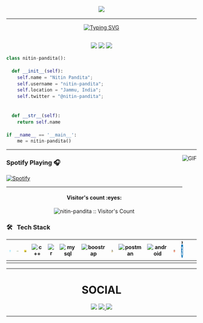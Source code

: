 <p align="center">
  <img src="https://github.com/thompsonemerson/thompsonemerson/raw/master/cover-thompson.png" height="200"/>
</p>
<hr>
<div align="center">
<a href="https://git.io/typing-svg"><img src="https://readme-typing-svg.herokuapp.com?font=green&size=30&pause=1000&color=24D10F&align&center=true&vCenter=true&width=435&lines=Hi%2C+My+Self+Nitin;Computer+Science+Student;Frontend+Developer;Open+Source+Enthusiast+;Problem+Solver" alt="Typing SVG" /></a>
</div>
<br>

<p>
<div align="center">
  <img src="https://img.shields.io/badge/-HTML-c58545?style=for-the-badge&logo=html5&logoColor=c58545&labelColor=282828">
  <img src="https://img.shields.io/badge/-CSS-d1a01f?style=for-the-badge&logo=css3&logoColor=d1a01f&labelColor=282828">
  <img src="https://img.shields.io/badge/-Python-98b982?style=for-the-badge&logo=python&logoColor=98b982&labelColor=282828">
</div>
</p>

```python
class nitin-pandita():
    
  def __init__(self):
    self.name = "Nitin Pandita";
    self.username = "nitin-pandita";
    self.location = "Jammu, India";
    self.twitter = "@nitin-pandita";
 
  
  def __str__(self):
    return self.name

if __name__ == '__main__':
    me = nitin-pandita()
```
<!-- ----------------------------------------profile -->

---

<img align="right" alt="GIF" height="170px" src="https://media.giphy.com/media/J5B1Y8QZnzXXbLQIBu/giphy.gif" />

### Spotify Playing 🎧
[![Spotify](https://spotify-github-profile.vercel.app/api/view?uid=9v2a7zu8xpna0uoe64zw9hv08&cover_image=true&theme=novatorem&bar_color_cover=false&bar_color=53b14f)](https://github.com/kittinan/spotify-github-profile)

---
<!-- <div align="center">
[![spotify-github-profile](https://spotify-github-profile.vercel.app/api/view?uid=9v2a7zu8xpna0uoe64zw9hv08&cover_image=true&theme=default)](https://github.com/kittinan/spotify-github-profile)
</div> -->


  <h4 align="center">Visitor's count :eyes:</h4>
  <p align="center"><img src="https://profile-counter.glitch.me/{nitin-pandita}/count.svg" alt="nitin-pandita :: Visitor's Count" /></p>


### 🛠 &nbsp; Tech Stack

|<img src="https://raw.githubusercontent.com/devicons/devicon/master/icons/react/react-original-wordmark.svg" width=40> | <img src="https://raw.githubusercontent.com/devicons/devicon/master/icons/nodejs/nodejs-original-wordmark.svg" width="40"> | <img src="https://raw.githubusercontent.com/devicons/devicon/master/icons/javascript/javascript-original.svg" width="40"> |  <img src="https://raw.githubusercontent.com/coderjojo/coderjojo/master/img/cpp.png" alt="c++" width="40"> | <img src="https://www.vectorlogo.zone/logos/r-project/r-project-icon.svg" alt="r" width="40"> | <img src="https://www.vectorlogo.zone/logos/mysql/mysql-ar21.svg" alt="mysql" width="40">  |<img src="https://www.vectorlogo.zone/logos/getbootstrap/getbootstrap-icon.svg" alt="boostrap" width="40"> | <img src="https://raw.githubusercontent.com/devicons/devicon/master/icons/linux/linux-original.svg" alt="linux" width="40"> | <img src="https://www.vectorlogo.zone/logos/visualstudio_code/visualstudio_code-icon.svg" alt="postman" width="40"> | <img src="https://www.vectorlogo.zone/logos/android/android-icon.svg" alt="android" width="40"> | <img src="https://raw.githubusercontent.com/devicons/devicon/master/icons/html5/html5-original-wordmark.svg" alt="html5" width="40"> | <img src="https://raw.githubusercontent.com/devicons/devicon/master/icons/css3/css3-original-wordmark.svg" alt="css3" width="45" height="45"/>  | |  | 
|:-:|:-:|:-:|:-:|:-:|:-:|:-:|:-:|:-:|:-:|:-:|:-:|:-:|:-:|
| | |  | |  |  |  |  | |
---

<h1 align="center">SOCIAL</h1>

<div align="center">
<a href="https://www.linkedin.com/in/nitin-pandita-148070213/" target="blank"><img src="https://cdn.jsdelivr.net/gh/devicons/devicon/icons/linkedin/linkedin-original.svg" style="height: 3rem"/></a>
<a href="https://twitter.com/arj_nitin" target="blank"><img src="https://cdn.jsdelivr.net/gh/devicons/devicon/icons/twitter/twitter-original.svg" style="height: 3rem"/>
</a>


<a href="https://www.instagram.com/arj_nitin_/" target="blank">
<img src="https://img.icons8.com/fluency/48/000000/instagram-new.png/" style="height:3rem">
</a>

</div>



<hr>
